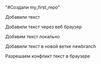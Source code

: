"#Создали my_first_repo" 

Добавили текст

Добавили текст через веб браузер

Добавим текст локально 

Добавили текст в новой ветке newbranch

Разрешаем конфликт текст в браузере
